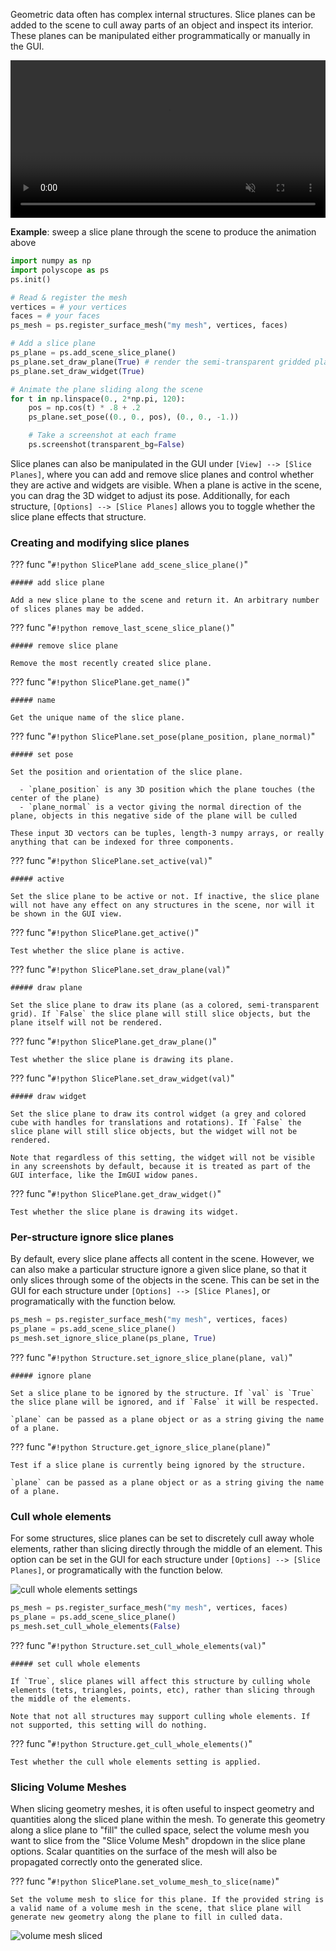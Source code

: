 Geometric data often has complex internal structures. Slice planes can be added to the scene to cull away parts of an object and inspect its interior. These planes can be manipulated either programmatically or manually in the GUI.

<video width=100% autoplay muted loop>
  <source src="/media/movies/slice_slide.mp4" type="video/mp4">
  Your browser does not support the video tag.
</video>


**Example**: sweep a slice plane through the scene to produce the animation above

```python
import numpy as np
import polyscope as ps
ps.init()

# Read & register the mesh
vertices = # your vertices
faces = # your faces
ps_mesh = ps.register_surface_mesh("my mesh", vertices, faces)

# Add a slice plane
ps_plane = ps.add_scene_slice_plane()
ps_plane.set_draw_plane(True) # render the semi-transparent gridded plane
ps_plane.set_draw_widget(True)

# Animate the plane sliding along the scene
for t in np.linspace(0., 2*np.pi, 120):
    pos = np.cos(t) * .8 + .2
    ps_plane.set_pose((0., 0., pos), (0., 0., -1.))

    # Take a screenshot at each frame
    ps.screenshot(transparent_bg=False)
```

Slice planes can also be manipulated in the GUI under `[View] --> [Slice Planes]`, where you can add and remove slice planes and control whether they are active and widgets are visible. When a plane is active in the scene, you can drag the 3D widget to adjust its pose. Additionally, for each structure, `[Options] --> [Slice Planes]` allows you to toggle whether the slice plane effects that structure.


### Creating and modifying slice planes

??? func "`#!python SlicePlane add_scene_slice_plane()`"
    
    ##### add slice plane
    
    Add a new slice plane to the scene and return it. An arbitrary number of slices planes may be added.


??? func "`#!python remove_last_scene_slice_plane()`"
    
    ##### remove slice plane
    
    Remove the most recently created slice plane.


??? func "`#!python SlicePlane.get_name()`"
    
    ##### name

    Get the unique name of the slice plane.


??? func "`#!python SlicePlane.set_pose(plane_position, plane_normal)`"
    
    ##### set pose

    Set the position and orientation of the slice plane.

      - `plane_position` is any 3D position which the plane touches (the center of the plane)
      - `plane_normal` is a vector giving the normal direction of the plane, objects in this negative side of the plane will be culled

    These input 3D vectors can be tuples, length-3 numpy arrays, or really anything that can be indexed for three components.
    


??? func "`#!python SlicePlane.set_active(val)`"
    
    ##### active
 
    Set the slice plane to be active or not. If inactive, the slice plane will not have any effect on any structures in the scene, nor will it be shown in the GUI view.


??? func "`#!python SlicePlane.get_active()`"
    
    Test whether the slice plane is active.


??? func "`#!python SlicePlane.set_draw_plane(val)`"
    
    ##### draw plane
    
    Set the slice plane to draw its plane (as a colored, semi-transparent grid). If `False` the slice plane will still slice objects, but the plane itself will not be rendered.


??? func "`#!python SlicePlane.get_draw_plane()`"
    
    Test whether the slice plane is drawing its plane.


??? func "`#!python SlicePlane.set_draw_widget(val)`"
    
    ##### draw widget
    
    Set the slice plane to draw its control widget (a grey and colored cube with handles for translations and rotations). If `False` the slice plane will still slice objects, but the widget will not be rendered.

    Note that regardless of this setting, the widget will not be visible in any screenshots by default, because it is treated as part of the GUI interface, like the ImGUI widow panes.


??? func "`#!python SlicePlane.get_draw_widget()`"
    
    Test whether the slice plane is drawing its widget.


### Per-structure ignore slice planes

By default, every slice plane affects all content in the scene. However, we can also make a particular structure ignore a given slice plane, so that it only slices through some of the objects in the scene. This can be set in the GUI for each structure under `[Options] --> [Slice Planes]`, or programatically with the function below.

```python
ps_mesh = ps.register_surface_mesh("my mesh", vertices, faces)
ps_plane = ps.add_scene_slice_plane()
ps_mesh.set_ignore_slice_plane(ps_plane, True)
```


??? func "`#!python Structure.set_ignore_slice_plane(plane, val)`"
    
    ##### ignore plane
    
    Set a slice plane to be ignored by the structure. If `val` is `True` the slice plane will be ignored, and if `False` it will be respected.

    `plane` can be passed as a plane object or as a string giving the name of a plane.

??? func "`#!python Structure.get_ignore_slice_plane(plane)`"

    Test if a slice plane is currently being ignored by the structure.
    
    `plane` can be passed as a plane object or as a string giving the name of a plane.

### Cull whole elements

For some structures, slice planes can be set to discretely cull away whole elements, rather than slicing directly through the middle of an element.  This option can be set in the GUI for each structure under `[Options] --> [Slice Planes]`, or programatically with the function below.

![cull whole elements settings]([[url.prefix]]/media/cull_whole_elements.png)

```python
ps_mesh = ps.register_surface_mesh("my mesh", vertices, faces)
ps_plane = ps.add_scene_slice_plane()
ps_mesh.set_cull_whole_elements(False)
```

??? func "`#!python Structure.set_cull_whole_elements(val)`"
    
    ##### set cull whole elements

    If `True`, slice planes will affect this structure by culling whole elements (tets, triangles, points, etc), rather than slicing through the middle of the elements.

    Note that not all structures may support culling whole elements. If not supported, this setting will do nothing.

??? func "`#!python Structure.get_cull_whole_elements()`"

    Test whether the cull whole elements setting is applied.

### Slicing Volume Meshes

When slicing geometry meshes, it is often useful to inspect geometry and quantities along the sliced plane within the mesh. To generate this geometry along a slice plane to "fill" the culled space, select the volume mesh you want to slice from the "Slice Volume Mesh" dropdown in the slice plane options. Scalar quantities on the surface of the mesh will also be propagated correctly onto the generated slice.

??? func "`#!python SlicePlane.set_volume_mesh_to_slice(name)`"

    Set the volume mesh to slice for this plane. If the provided string is a valid name of a volume mesh in the scene, that slice plane will generate new geometry along the plane to fill in culled data.

![volume mesh sliced]([[url.prefix]]/media/sliced_volume_mesh.png)

